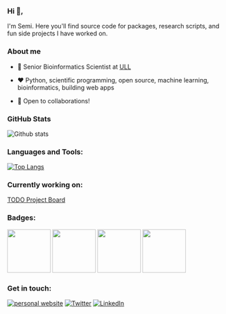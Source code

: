 
### Hi 👋,

I'm Semi. Here you'll find source code for packages, research scripts, and fun side projects I have worked on.

### About me

- 💼 Senior Bioinformatics Scientist at [ULL](https://portalciencia.ull.es/investigadores/118137/detalle)

- ❤️ Python, scientific programming, open source, machine learning, bioinformatics, building web apps

- 💬 Open to collaborations!

### GitHub Stats

![Github stats](https://github-readme-stats-nu-bay.vercel.app/api?username=Robaina&theme=transparent&hide_title=true&show_icons=true&include_all_commits=true&count_private=true)

### Languages and Tools:

[![Top Langs](https://github-readme-stats-nu-bay.vercel.app/api/top-langs/?username=Robaina&layout=compact&exclude_repo=Robaina.github.io,modeloEEI,mercaTenerife,crucerosTenerife,SimonGame,functionPlotter,mobiusArt,jsCalendar,Sudoku,SeaLevel,SquareSpiral,geoLocation,Octonions,cayley-dickson-calculator,BasinOfAttraction,microbiologia-webpages,googleTrends,Octonions,OblateSpheroidal,AyumuGame,concentrationOrders,PlosComp2017,RegrEx,PCP2016&hide=html,jupyter%20%notebook&langs_count=10&hide_progress=false&hide_title=true&theme=transparent)](https://github.com/anuraghazra/github-readme-stats)

### Currently working on:

[TODO Project Board](https://github.com/users/Robaina/projects/2/views/4)

### Badges:

<a href="https://www.credly.com/badges/0c11e1bf-f9e9-485a-b32a-5d1edf34abba/public_url" target="_blank"><img src="https://user-images.githubusercontent.com/21340147/194550943-3f0a9a64-38bc-43c6-8461-bdd90d497b99.png" style="width:100px;"></a>
<a href="https://www.credly.com/badges/d7deb51f-7e5f-422f-8b4e-1bfd08b02b11/public_url" target="_blank"><img src="https://user-images.githubusercontent.com/21340147/188001680-c1fc28cc-3381-447c-b6a9-d2cbf900ff34.png" style="width:100px;"></a>
<a href="https://www.credly.com/badges/243d313b-27af-47b6-aea0-ebdc252a1a57/public_url" target="_blank"><img src="https://user-images.githubusercontent.com/21340147/188000993-32a59174-ca8d-4750-b3a2-9c6b8e913eca.png" style="width:100px;"></a>
<a href="https://www.credly.com/badges/ef9a9f43-1e6c-4d8e-807b-315b6d2be129/public_url" target="_blank"><img src="https://user-images.githubusercontent.com/21340147/198262072-1ea83474-635b-4cad-854f-7644d25f96f7.png" style="width:100px;"></a>

### Get in touch:

<p text-align="center">
  
[![personal website](https://img.shields.io/badge/-website-ff5500?style=flat&link=https://semidanrobaina.com/)](https://semidanrobaina.com) 
[![Twitter](https://img.shields.io/twitter/url?color=%231DA1F2&label=@srobainae&logo=twitter&logoColor=%231DA1F2&style=flat&url=https://twitter.com/srobainae)](https://twitter.com/srobainae)
[![LinkedIn](https://img.shields.io/twitter/url?color=%230077b5&label=connect&logo=linkedin&logoColor=%230077b5&style=flat&url=https://www.linkedin.com/in/semidan-robaina)](https://www.linkedin.com/in/semidan-robaina)

</p>
